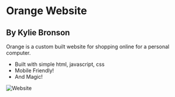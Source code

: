 # Orange Website
## By Kylie Bronson

Orange is a custom built website for shopping online for a personal computer.

- Built with simple html, javascript, css
- Mobile Friendly!
- And Magic!

![Website]([https://i.ibb.co/d5JHtFh/Screen-Shot-2021-08-11-at-5-39-36-PM.png)
